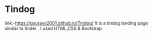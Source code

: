 # Tindog
link:-https://gouravs2001.github.io/Tindog/
It is a tindog landing page similar to tinder .
I used HTML,CSS & Bootstrap 

